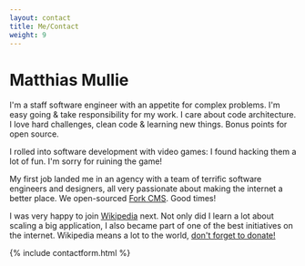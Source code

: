 ```yaml
---
layout: contact
title: Me/Contact
weight: 9
---
```


# Matthias Mullie

I'm a staff software engineer with an appetite for complex problems. I'm easy
going & take responsibility for my work. I care about code architecture. I love
hard challenges, clean code & learning new things. Bonus points for open source.

I rolled into software development with video games: I found hacking them a lot
of fun. I'm sorry for ruining the game!

My first job landed me in an agency with a team of terrific software engineers
and designers, all very passionate about making the internet a better place.
We open-sourced [Fork CMS](https://www.fork-cms.com/). Good times!

I was very happy to join [Wikipedia](https://www.wikipedia.org/) next. Not only
did I learn a lot about scaling a big application, I also became part of one of
the best initiatives on the internet. Wikipedia means a lot to the world,
[don't forget to donate!](https://donate.wikimedia.org/)

{% include contactform.html %}
